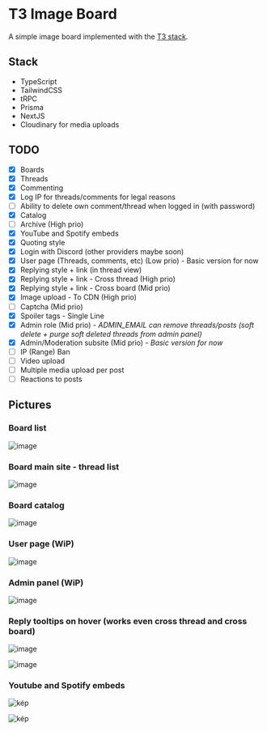 # T3 Image Board

A simple image board implemented with the [T3 stack](https://create.t3.gg/).

## Stack

- TypeScript
- TailwindCSS
- tRPC
- Prisma
- NextJS
- Cloudinary for media uploads

## TODO

- [x] Boards
- [x] Threads
- [x] Commenting
- [x] Log IP for threads/comments for legal reasons
- [ ] Ability to delete own comment/thread when logged in (with password)
- [x] Catalog
- [ ] Archive (High prio)
- [x] YouTube and Spotify embeds
- [x] Quoting style
- [x] Login with Discord (other providers maybe soon)
- [x] User page (Threads, comments, etc) (Low prio) - Basic version for now
- [x] Replying style + link (in thread view)
- [x] Replying style + link - Cross thread (High prio)
- [x] Replying style + link - Cross board (Mid prio)
- [x] Image upload - To CDN (High prio)
- [ ] Captcha (Mid prio)
- [x] Spoiler tags - Single Line
- [x] Admin role (Mid prio) - *ADMIN_EMAIL can remove threads/posts (soft delete + purge soft deleted threads from admin panel)*
- [x] Admin/Moderation subsite (Mid prio) - *Basic version for now*
- [ ] IP (Range) Ban
- [ ] Video upload
- [ ] Multiple media upload per post
- [ ] Reactions to posts

## Pictures 

### Board list

![image](https://user-images.githubusercontent.com/13174664/205097552-c3a399b0-9fa0-48f9-ae18-ae1830a50c8c.png)

### Board main site - thread list

![image](https://user-images.githubusercontent.com/13174664/205098593-90f262f8-0ce9-42a1-ac35-83b4b08d37b1.png)

### Board catalog

![image](https://user-images.githubusercontent.com/13174664/205098546-bb9dd085-b503-4c5d-8e03-c28a2bd00c50.png)

### User page (WiP)

![image](https://user-images.githubusercontent.com/13174664/205098761-5f48656d-6547-4ca6-8ef0-0789613f2ebe.png)

### Admin panel (WiP)

![image](https://user-images.githubusercontent.com/13174664/205098816-95538d5f-88b1-4203-b098-d17713bcd0a0.png)

### Reply tooltips on hover (works even cross thread and cross board)

![image](https://user-images.githubusercontent.com/13174664/205099071-61ca04c5-2dbb-441f-9e5a-64813b9e1422.png)

![image](https://user-images.githubusercontent.com/13174664/205099142-a01d1ac8-3af3-48a1-8a15-96f62140b308.png)

### Youtube and Spotify embeds

![kép](https://user-images.githubusercontent.com/13174664/205104727-fe3a7f43-dfe9-4b46-b5e9-341790243caa.png)

![kép](https://user-images.githubusercontent.com/13174664/205104786-ecc82b63-86f5-4358-b6b1-ecde3530c9e7.png)

